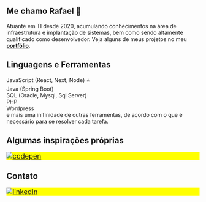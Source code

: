 ## Me chamo Rafael 👋
Atuante em TI desde 2020, acumulando conhecimentos na área de infraestrutura e implantação de sistemas, bem como sendo altamente qualificado como desenvolvedor.
Veja alguns de meus projetos no meu **[portfólio](https://leafcarvalho.github.io)**.

## Linguagens e Ferramentas
JavaScript (React, Next, Node) ⭐ </br>
Java (Spring Boot) </br>
SQL (Oracle, Mysql, Sql Server) </br>
PHP </br>
Wordpress </br>
e mais uma inifinidade de outras ferramentas, de acordo com o que é necessário para se resolver cada tarefa.

## Algumas inspirações próprias

<p align="left" style="background:yellow; font-size:18px;">
<a href="https://codepen.io/leafcarvalho/collections/public" target="_blank">
  <img align="center" src="https://img.shields.io/badge/-Codepen-05122A?style=flat&logo=codepen&logoWidth=30" alt="codepen"/>
</a>
</p>

## Contato

<p align="left" style="background:yellow; font-size:18px;">
<a href="https://www.linkedin.com/in/rafaelcarvalhosl" target="_blank">
  <img align="center" src="https://img.shields.io/badge/-rafaelcarvalhosl-05122A?style=flat&logo=linkedin&logoWidth=30" alt="linkedin"/>
</a>
</p>
